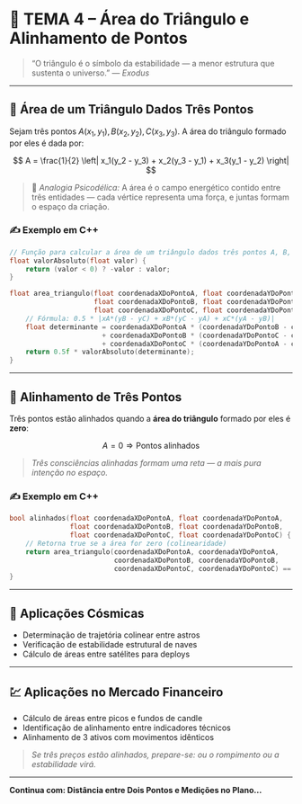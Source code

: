 # 🔺 TEMA 4 – Área do Triângulo e Alinhamento de Pontos

> “O triângulo é o símbolo da estabilidade — a menor estrutura que sustenta o universo.” — *Exodus*

---

## 🧮 Área de um Triângulo Dados Três Pontos

Sejam três pontos $A(x_1, y_1), B(x_2, y_2), C(x_3, y_3)$. A área do triângulo formado por eles é dada por:

$$
A = \frac{1}{2} \left| x_1(y_2 - y_3) + x_2(y_3 - y_1) + x_3(y_1 - y_2) \right|
$$

> 💭 *Analogia Psicodélica:* A área é o campo energético contido entre três entidades — cada vértice representa uma força, e juntas formam o espaço da criação.

### ✍️ Exemplo em C++

```cpp
// Função para calcular a área de um triângulo dados três pontos A, B, C
float valorAbsoluto(float valor) {
    return (valor < 0) ? -valor : valor;
}

float area_triangulo(float coordenadaXDoPontoA, float coordenadaYDoPontoA,
                     float coordenadaXDoPontoB, float coordenadaYDoPontoB,
                     float coordenadaXDoPontoC, float coordenadaYDoPontoC) {
    // Fórmula: 0.5 * |xA*(yB - yC) + xB*(yC - yA) + xC*(yA - yB)|
    float determinante = coordenadaXDoPontoA * (coordenadaYDoPontoB - coordenadaYDoPontoC)
                       + coordenadaXDoPontoB * (coordenadaYDoPontoC - coordenadaYDoPontoA)
                       + coordenadaXDoPontoC * (coordenadaYDoPontoA - coordenadaYDoPontoB);
    return 0.5f * valorAbsoluto(determinante);
}
```

---

## 🧭 Alinhamento de Três Pontos

Três pontos estão alinhados quando a **área do triângulo** formado por eles é **zero**:

$$
A = 0 \Rightarrow \text{Pontos alinhados}
$$

> *Três consciências alinhadas formam uma reta — a mais pura intenção no espaço.*

### ✍️ Exemplo em C++

```cpp
bool alinhados(float coordenadaXDoPontoA, float coordenadaYDoPontoA,
               float coordenadaXDoPontoB, float coordenadaYDoPontoB,
               float coordenadaXDoPontoC, float coordenadaYDoPontoC) {
    // Retorna true se a área for zero (colinearidade)
    return area_triangulo(coordenadaXDoPontoA, coordenadaYDoPontoA,
                          coordenadaXDoPontoB, coordenadaYDoPontoB,
                          coordenadaXDoPontoC, coordenadaYDoPontoC) == 0.0f;
}
```

---

## 🌌 Aplicações Cósmicas

* Determinação de trajetória colinear entre astros
* Verificação de estabilidade estrutural de naves
* Cálculo de áreas entre satélites para deploys

---

## 💹 Aplicações no Mercado Financeiro

* Cálculo de áreas entre picos e fundos de candle
* Identificação de alinhamento entre indicadores técnicos
* Alinhamento de 3 ativos com movimentos idênticos

> *Se três preços estão alinhados, prepare-se: ou o rompimento ou a estabilidade virá.*

---

**Continua com: Distância entre Dois Pontos e Medições no Plano...**
